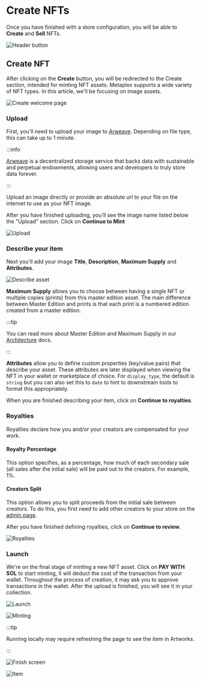 # Create NFTs

Once you have finished with a store configuration, you will be able to **Create** and **Sell** NFTs.

![Header button](/img/mint-sell/intro.gif#radius)

## Create NFT

After clicking on the **Create** button, you will be redirected to the Create section, intended for minting NFT assets.
Metaplex supports a wide variety of NFT types. In this article, we'll be focusing on image assets.

![Create welcome page](/img/mint-sell/create-welcome.png#radius)

### Upload

First, you'll need to upload your image to [Arweave][]. Depending on file type, this can take up to 1 minute.

:::info

[Arweave][] is a decentralized storage service that backs data with sustainable and perpetual endowments, allowing users and developers to truly store data forever.

:::

Upload an image directly or provide an absolute url to your file on the internet to use as your NFT image.

After you have finished uploading, you'll see the image name listed below the "Upload" section. Click on **Continue to Mint**

![Upload](/img/mint-sell/upload.png#radius)

### Describe your item

Next you'll add your image **Title**, **Description**, **Maximum Supply** and **Attributes**.

![Describe asset](/img/mint-sell/describe-asset.png#radius)

**Maximum Supply** allows you to choose between having a single NFT or multiple copies (prints) from this master edition asset. The main difference between Master Edition and prints is that each print is a numbered edition created from a master edition.

:::tip

You can read more about Master Edition and Maximum Supply in our [Architecture](/guides/archived/architecture/deep_dive/overview) docs.

:::

**Attributes** allow you to define custom properties (key/value pairs) that describe your asset. These attributes are later displayed when viewing the NFT in your wallet or marketplace of choice. For `display_type`, the default is `string` but you can also set this to `date` to hint to downstream tools to format this appropriately.

When you are finished describing your item, click on **Continue to royalties**.

### Royalties

Royalties declare how you and/or your creators are compensated for your work.

#### Royalty Percentage

This option specifies, as a percentage, how much of each secondary sale (all sales after the initial sale) will be paid out to the creators. For example, 1%.

#### Creators Split

This option allows you to split proceeds from the initial sale between creators. To do this, you first need to add other creators to your store on the [admin page](http://localhost:3000/#/admin).

After you have finished defining royalties, click on **Continue to review**.

![Royalties](/img/mint-sell/royalties.png#radius)

### Launch

We're on the final stage of minting a new NFT asset. Click on **PAY WITH SOL** to start minting, it will deduct the cost of the transaction from your wallet. Throughout the process of creation, it may ask you to approve transactions in the wallet. After the upload is finished, you will see it in your collection.

![Launch](/img/mint-sell/launch.png#radius)

![Minting](/img/mint-sell/upload.gif#radius)

:::tip

Running locally may require refreshing the page to see the item in Artworks.

:::

![Finish screen](/img/mint-sell/finish.png#radius)

![Item](/img/mint-sell/item.png#radius)

[arweave]: https://www.arweave.org/
